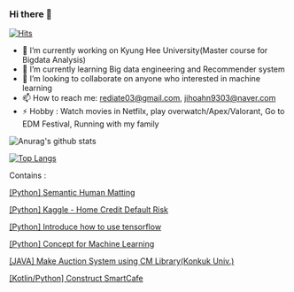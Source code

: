 ### Hi there 👋

[![Hits](https://hits.seeyoufarm.com/api/count/incr/badge.svg?url=https%3A%2F%2Fgithub.com%2Fjihoahn9303&count_bg=%233D41C8&title_bg=%23555555&icon=greensock.svg&icon_color=%23E7E7E7&title=hits&edge_flat=false)](https://hits.seeyoufarm.com)



- 🔭 I’m currently working on Kyung Hee University(Master course for Bigdata Analysis)
- 🌱 I’m currently learning Big data engineering and Recommender system
- 👯 I’m looking to collaborate on anyone who interested in machine learning
- 📫 How to reach me: rediate03@gmail.com, jihoahn9303@naver.com
- ⚡ Hobby : Watch movies in Netfilx, play overwatch/Apex/Valorant, Go to EDM Festival, Running with my family










![Anurag's github stats](https://github-readme-stats.vercel.app/api?username=jihoahn9303&show_icons=true)




[![Top Langs](https://github-readme-stats.vercel.app/api/top-langs/?username=jihoahn9303&layout=compact)](https://github.com/anuraghazra/github-readme-stats)









Contains :

[[Python] Semantic Human Matting](https://github.com/jihoahn9303/Semantic_Human_Matting_Project)

[[Python] Kaggle - Home Credit Default Risk](https://github.com/jihoahn9303/home-credit-default-risk)

[[Python] Introduce how to use tensorflow](https://github.com/jihoahn9303/tensorflow_manual)

[[Python] Concept for Machine Learning](https://github.com/jihoahn9303/Machine_Learning)

[[JAVA] Make Auction System using CM Library(Konkuk Univ.)](https://github.com/jihoahn9303/CMproject-Konkuk-Univ)

[[Kotlin/Python] Construct SmartCafe](https://github.com/jihoahn9303/GraduationProject)

